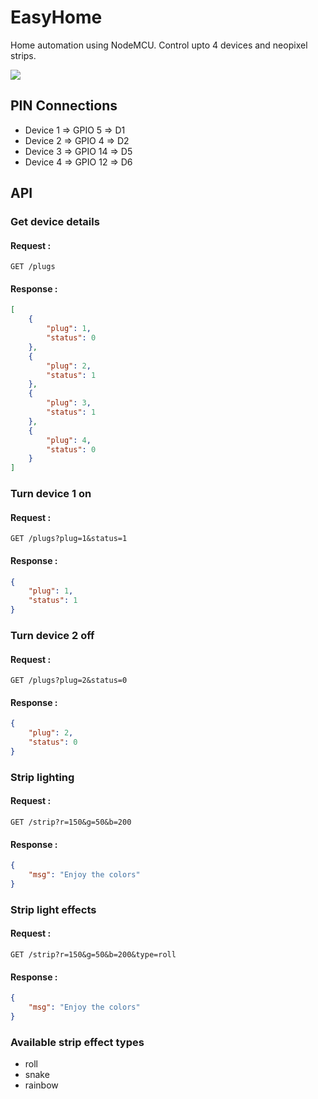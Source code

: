 # EasyHome
Home automation using NodeMCU.
Control upto 4 devices and neopixel strips.

![](https://i.imgur.com/E4ydN86.png)

## PIN Connections
 * Device 1 => GPIO 5 =>  D1
 * Device 2 => GPIO 4 =>  D2
 * Device 3 => GPIO 14 =>  D5
 * Device 4 => GPIO 12 =>  D6

## API

### Get device details
#### Request :
`GET /plugs`
#### Response :
```json
[
    {
        "plug": 1,
        "status": 0
    },
    {
        "plug": 2,
        "status": 1
    },
    {
        "plug": 3,
        "status": 1
    },
    {
        "plug": 4,
        "status": 0
    }
]
```

### Turn device 1 on
#### Request :
`GET /plugs?plug=1&status=1`
#### Response :
```json
{
    "plug": 1,
    "status": 1
}
```

### Turn device 2 off
#### Request :
`GET /plugs?plug=2&status=0`
#### Response :
```json
{
    "plug": 2,
    "status": 0
}
```

### Strip lighting
#### Request :
`GET /strip?r=150&g=50&b=200`
#### Response :
```json
{
    "msg": "Enjoy the colors"
}
```

### Strip light effects
#### Request :
`GET /strip?r=150&g=50&b=200&type=roll`
#### Response :
```json
{
    "msg": "Enjoy the colors"
}
```

### Available strip effect types
 * roll
 * snake
 * rainbow 